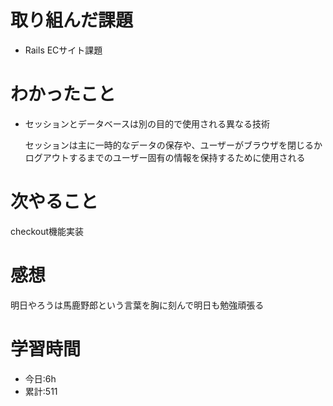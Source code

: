 # 取り組んだ課題
  - Rails ECサイト課題
# わかったこと
*   セッションとデータベースは別の目的で使用される異なる技術

    セッションは主に一時的なデータの保存や、ユーザーがブラウザを閉じるかログアウトするまでのユーザー固有の情報を保持するために使用される
# 次やること
checkout機能実装
# 感想
明日やろうは馬鹿野郎という言葉を胸に刻んで明日も勉強頑張る

# 学習時間
- 今日:6h
- 累計:511